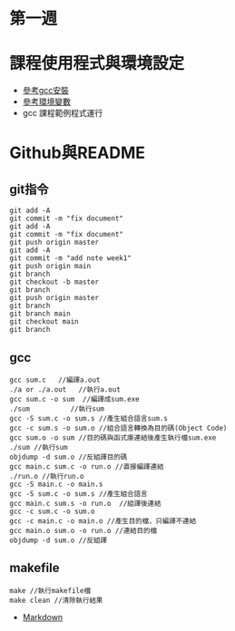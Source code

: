 # 第一週

# 課程使用程式與環境設定 
* [參考gcc安裝](https://ithelp.ithome.com.tw/articles/10190235)
* [參考環境變數](https://hjwang520.pixnet.net/blog/post/404935456-win-10%E8%A8%AD%E5%AE%9A%E7%92%B0%E5%A2%83%E8%AE%8A%E6%95%B8)
* gcc 課程範例程式運行
#  Github與README
## git指令 ##  
    git add -A  
    git commit -m "fix document"    
    git add -A  
    git commit -m "fix document"    
    git push origin master  
    git add -A  
    git commit -m "add note week1"  
    git push origin main    
    git branch  
    git checkout -b master  
    git branch  
    git push origin master  
    git branch  
    git branch main 
    git checkout main   
    git branch  
## gcc ##
    gcc sum.c   //編譯a.out
    ./a or ./a.out   //執行a.out
    gcc sum.c -o sum  //編譯成sum.exe
    ./sum          //執行sum
    gcc -S sum.c -o sum.s //產生組合語言sum.s
    gcc -c sum.s -o sum.o //組合語言轉換為目的碼(Object Code)
    gcc sum.o -o sum //目的碼與函式庫連結後產生執行檔sum.exe
    ./sum //執行sum
    objdump -d sum.o //反組譯目的碼
    gcc main.c sum.c -o run.o //直接編譯連結
    ./run.o //執行run.o
    gcc -S main.c -o main.s
    gcc -S sum.c -o sum.s //產生組合語言
    gcc main.c sum.s -o run.o  //組譯後連結
    gcc -c sum.c -o sum.o
    gcc -c main.c -o main.o //產生目的檔，只編譯不連結
    gcc main.o sum.o -o run.o //連結目的檔
    objdump -d sum.o //反組譯
## makefile ##
    make //執行makefile檔
    make clean //清除執行結果
* [Markdown](http://programmermedia.org/root/%E9%99%B3%E9%8D%BE%E8%AA%A0/%E6%8A%80%E8%83%BD/markdown.md)
